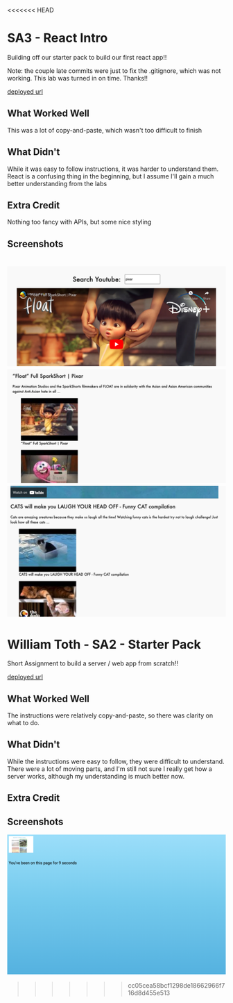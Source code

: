<<<<<<< HEAD
# SA3 - React Intro

Building off our starter pack to build our first react app!!

Note: the couple late commits were just to fix the .gitignore, which was not working. This lab was turned in on time. Thanks!!

[deployed url](https://angry-shannon-67e8cc.netlify.app/)

## What Worked Well

This was a lot of copy-and-paste, which wasn't too difficult to finish

## What Didn't

While it was easy to follow instructions, it was harder to understand them. React is a confusing thing in the beginning, but I assume I'll gain a much better understanding from the labs

## Extra Credit

Nothing too fancy with APIs, but some nice styling

## Screenshots
![](screenshots/3.png)
![](screenshots/2.png)
![](screenshots/1.png)
=======
# William Toth - SA2 - Starter Pack

Short Assignment to build a server / web app from scratch!!

[deployed url](https://confident-davinci-91dfdf.netlify.app/)

## What Worked Well

The instructions were relatively copy-and-paste, so there was clarity on what to do.

## What Didn't

While the instructions were easy to follow, they were difficult to understand. There were a lot of moving parts, and I'm still not sure I really get how a server works, although my understanding is much better now.

## Extra Credit

## Screenshots

![](example.png)
>>>>>>> cc05cea58bcf1298de18662966f716d8d455e513
